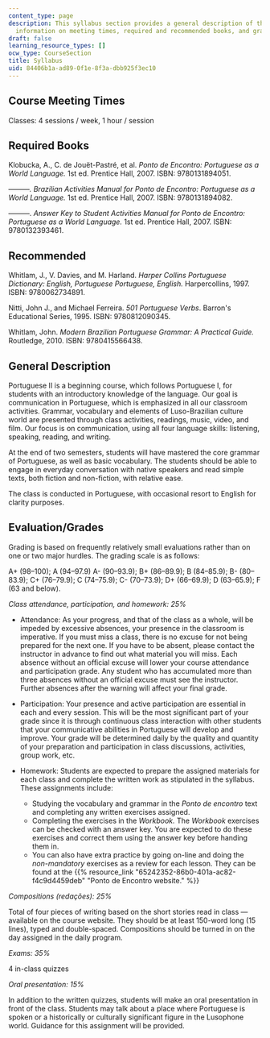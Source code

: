 ```yaml
---
content_type: page
description: This syllabus section provides a general description of the course and
  information on meeting times, required and recommended books, and grading.
draft: false
learning_resource_types: []
ocw_type: CourseSection
title: Syllabus
uid: 84406b1a-ad89-0f1e-8f3a-dbb925f3ec10
---
```

## Course Meeting Times

Classes: 4 sessions / week, 1 hour / session

## Required Books

Klobucka, A., C. de Jouët-Pastré, et al. *Ponto de Encontro:* *Portuguese as a World Language.* 1st ed. Prentice Hall, 2007. ISBN: 9780131894051.

———*. Brazilian Activities Manual for Ponto de Encontro: Portuguese as a World Language.* 1st ed. Prentice Hall, 2007. ISBN: 9780131894082.

———. *Answer Key to Student Activities Manual for Ponto de Encontro: Portuguese as a World Language.* 1st ed. Prentice Hall, 2007. ISBN: 9780132393461.

## Recommended

Whitlam, J., V. Davies, and M. Harland. *Harper Collins Portuguese Dictionary: English, Portuguese Portuguese, English.* Harpercollins, 1997. ISBN: 9780062734891.

Nitti, John J., and Michael Ferreira. *501 Portuguese Verbs*. Barron's Educational Series, 1995. ISBN: 9780812090345.

Whitlam, John. *Modern Brazilian Portuguese Grammar: A Practical Guide.* Routledge, 2010. ISBN: 9780415566438.

## General Description

Portuguese II is a beginning course, which follows Portuguese I, for students with an introductory knowledge of the language. Our goal is communication in Portuguese, which is emphasized in all our classroom activities. Grammar, vocabulary and elements of Luso-Brazilian culture world are presented through class activities, readings, music, video, and film. Our focus is on communication, using all four language skills: listening, speaking, reading, and writing.

At the end of two semesters, students will have mastered the core grammar of Portuguese, as well as basic vocabulary. The students should be able to engage in everyday conversation with native speakers and read simple texts, both fiction and non-fiction, with relative ease.

The class is conducted in Portuguese, with occasional resort to English for clarity purposes.

## Evaluation/Grades

Grading is based on frequently relatively small evaluations rather than on one or two major hurdles. The grading scale is as follows:

A+ (98–100); A (94–97.9) A- (90–93.9); B+ (86–89.9); B (84–85.9); B- (80–83.9); C+ (76–79.9); C (74–75.9); C- (70–73.9); D+ (66–69.9); D (63–65.9); F (63 and below).

*Class attendance, participation, and homework: 25%*

- Attendance: As your progress, and that of the class as a whole, will be impeded by excessive absences, your presence in the classroom is imperative. If you must miss a class, there is no excuse for not being prepared for the next one. If you have to be absent, please contact the instructor in advance to find out what material you will miss. Each absence without an official excuse will lower your course attendance and participation grade. Any student who has accumulated more than three absences without an official excuse must see the instructor. Further absences after the warning will affect your final grade.
- Participation: Your presence and active participation are essential in each and every session. This will be the most significant part of your grade since it is through continuous class interaction with other students that your communicative abilities in Portuguese will develop and improve. Your grade will be determined daily by the quality and quantity of your preparation and participation in class discussions, activities, group work, etc.
- Homework: Students are expected to prepare the assigned materials for each class and complete the written work as stipulated in the syllabus. These assignments include:    
      
    - Studying the vocabulary and grammar in the *Ponto de encontro* text and completing any written exercises assigned.
    - Completing the exercises in the *Workbook.* The *Workbook* exercises can be checked with an answer key. You are expected to do these exercises and correct them using the answer key before handing them in.
    - You can also have extra practice by going on-line and doing the *non-mandatory* exercises as a review for each lesson. They can be found at the {{% resource_link "65242352-86b0-401a-ac82-f4c9d4459deb" "Ponto de Encontro website." %}}

*Compositions (redações): 25%*

Total of four pieces of writing based on the short stories read in class — available on the course website. They should be at least 150-word long (15 lines), typed and double-spaced. Compositions should be turned in on the day assigned in the daily program.

*Exams: 35%*

4 in-class quizzes

*Oral presentation: 15%*

In addition to the written quizzes, students will make an oral presentation in front of the class. Students may talk about a place where Portuguese is spoken or a historically or culturally significant figure in the Lusophone world. Guidance for this assignment will be provided.